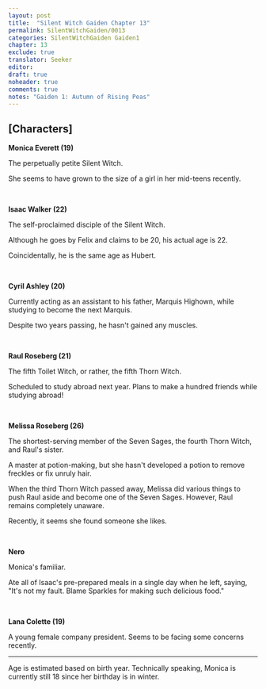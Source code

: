 ```yaml
---
layout: post
title:  "Silent Witch Gaiden Chapter 13"
permalink: SilentWitchGaiden/0013
categories: SilentWitchGaiden Gaiden1
chapter: 13
exclude: true
translator: Seeker
editor: 
draft: true
noheader: true
comments: true
notes: "Gaiden 1: Autumn of Rising Peas"
---
```

<h2>[Characters]</h2>

**Monica Everett (19)**

The perpetually petite Silent Witch.

She seems to have grown to the size of a girl in her mid-teens recently.

<br/>

**Isaac Walker (22)**

The self-proclaimed disciple of the Silent Witch.

Although he goes by Felix and claims to be 20, his actual age is 22.

Coincidentally, he is the same age as Hubert.

<br/>

**Cyril Ashley (20)**

Currently acting as an assistant to his father, Marquis Highown, while studying to become the next Marquis.

Despite two years passing, he hasn't gained any muscles.

<br/>

**Raul Roseberg (21)**

The fifth Toilet Witch, or rather, the fifth Thorn Witch.

Scheduled to study abroad next year. Plans to make a hundred friends while studying abroad!

<br/>

**Melissa Roseberg (26)**

The shortest-serving member of the Seven Sages, the fourth Thorn Witch, and Raul's sister.

A master at potion-making, but she hasn't developed a potion to remove freckles or fix unruly hair.

When the third Thorn Witch passed away, Melissa did various things to push Raul aside and become one of the Seven Sages. However, Raul remains completely unaware.

Recently, it seems she found someone she likes.

<br/>

**Nero**

Monica's familiar.

Ate all of Isaac's pre-prepared meals in a single day when he left, saying, "It's not my fault. Blame Sparkles for making such delicious food."

<br/>

**Lana Colette (19)**

A young female company president. Seems to be facing some concerns recently.

---

Age is estimated based on birth year. Technically speaking, Monica is currently still 18 since her birthday is in winter.
